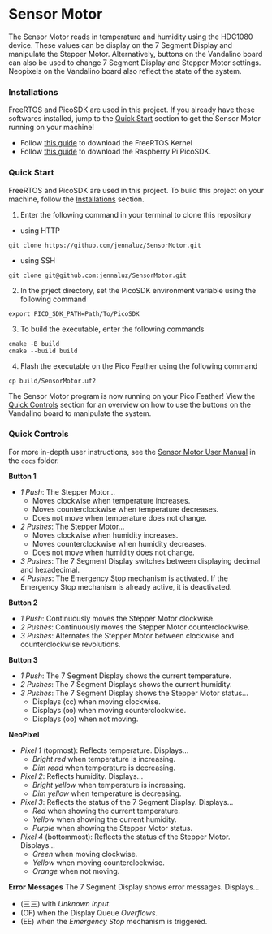 # Sensor Motor
The Sensor Motor reads in temperature and humidity using the HDC1080 device. These values can be display on the 7 Segment Display and manipulate the Stepper Motor. Alternatively, buttons on the Vandalino board can also be used to change 7 Segment Display and Stepper Motor settings. Neopixels on the Vandalino board also reflect the state of the system.

### Installations
FreeRTOS and PicoSDK are used in this project. If you already have these softwares installed, jump to the [Quick Start](#quick-start) section to get the Sensor Motor running on your machine!
- Follow [this guide](https://github.com/FreeRTOS/FreeRTOS-Kernel/tree/V10.5.1) to download the FreeRTOS Kernel
- Follow [this guide](https://github.com/raspberrypi/pico-sdk) to download the Raspberry Pi PicoSDK.

### Quick Start
FreeRTOS and PicoSDK are used in this project. To build this project on your machine, follow the [Installations](#installations) section.

1. Enter the following command in your terminal to clone this repository
- using HTTP
```
git clone https://github.com/jennaluz/SensorMotor.git
```

- using SSH
```
git clone git@github.com:jennaluz/SensorMotor.git
```

2. In the prject directory, set the PicoSDK environment variable using the following command
```
export PICO_SDK_PATH=Path/To/PicoSDK
```

3. To build the executable, enter the following commands
```
cmake -B build
cmake --build build
```

4. Flash the executable on the Pico Feather using the following command
```
cp build/SensorMotor.uf2
```

The Sensor Motor program is now running on your Pico Feather! View the [Quick Controls](#quick-controls) section for an overview on how to use the buttons on the Vandalino board to manipulate the system.

### Quick Controls
For more in-depth user instructions, see the [Sensor Motor User Manual](docs/SensorMotor_UserManual.pdf) in the `docs` folder.

__Button 1__
- _1 Push_: The Stepper Motor...
  - Moves clockwise when temperature increases.
  - Moves counterclockwise when temperature decreases.
  - Does not move when temperature does not change.
- _2 Pushes_: The Stepper Motor...
  - Moves clockwise when humidity increases.
  - Moves counterclockwise when humidity decreases.
  - Does not move when humidity does not change.
- _3 Pushes_: The 7 Segment Display switches between displaying decimal and hexadecimal.
- _4 Pushes_: The Emergency Stop mechanism is activated. If the Emergency Stop mechanism is already active, it is deactivated.

__Button 2__
- _1 Push_: Continuously moves the Stepper Motor clockwise.
- _2 Pushes_: Continuously moves the Stepper Motor counterclockwise.
- _3 Pushes_: Alternates the Stepper Motor between clockwise and counterclockwise revolutions.

__Button 3__
- _1 Push_: The 7 Segment Display shows the current temperature.
- _2 Pushes_: The 7 Segment Displays shows the current humidity.
- _3 Pushes_: The 7 Segment Display shows the Stepper Motor status...
  - Displays (cc) when moving clockwise.
  - Displays (ↄↄ) when moving counterclockwise.
  - Displays (oo) when not moving.

__NeoPixel__
- _Pixel 1_ (topmost): Reflects temperature. Displays...
  - _Bright red_ when temperature is increasing.
  - _Dim read_ when temperature is decreasing.
- _Pixel 2_: Reflects humidity. Displays...
  - _Bright yellow_ when temperature is increasing.
  - _Dim yellow_ when temperature is decreasing.
- _Pixel 3_: Reflects the status of the 7 Segment Display. Displays...
  - _Red_ when showing the current temperature.
  - _Yellow_ when showing the current humidity.
  - _Purple_ when showing the Stepper Motor status.
- _Pixel 4_ (bottommost): Reflects the status of the Stepper Motor. Displays...
  - _Green_ when moving clockwise.
  - _Yellow_ when moving counterclockwise.
  - _Orange_ when not moving.
  
__Error Messages__
The 7 Segment Display shows error messages. Displays...
- (三三) with _Unknown Input_.
- (OF) when the Display Queue _Overflows_.
- (EE) when the _Emergency Stop_ mechanism is triggered.
